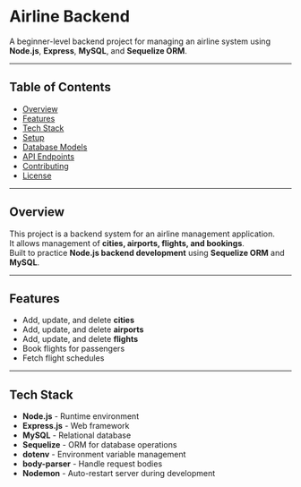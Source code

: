 # Airline Backend

A beginner-level backend project for managing an airline system using **Node.js**, **Express**, **MySQL**, and **Sequelize ORM**.

---

## **Table of Contents**
- [Overview](#overview)
- [Features](#features)
- [Tech Stack](#tech-stack)
- [Setup](#setup)
- [Database Models](#database-models)
- [API Endpoints](#api-endpoints)
- [Contributing](#contributing)
- [License](#license)

---

## **Overview**
This project is a backend system for an airline management application.  
It allows management of **cities, airports, flights, and bookings**.  
Built to practice **Node.js backend development** using **Sequelize ORM** and **MySQL**.

---

## **Features**
- Add, update, and delete **cities**
- Add, update, and delete **airports**
- Add, update, and delete **flights**
- Book flights for passengers
- Fetch flight schedules

---

## **Tech Stack**
- **Node.js** - Runtime environment
- **Express.js** - Web framework
- **MySQL** - Relational database
- **Sequelize** - ORM for database operations
- **dotenv** - Environment variable management
- **body-parser** - Handle request bodies
- **Nodemon** - Auto-restart server during development
